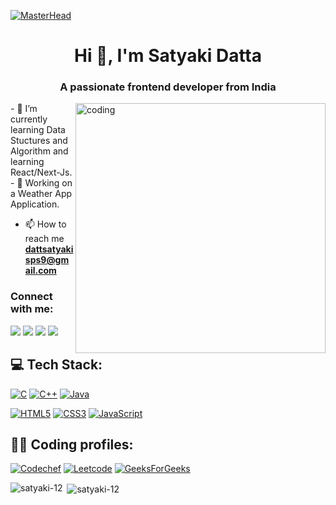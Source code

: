 [![MasterHead](https://wallpaper-house.com/data/out/12/wallpaper2you_556056.jpg)](https://satyaki-12.io)
<h1 align="center">Hi 👋, I'm Satyaki Datta</h1>
<h3 align="center">A passionate frontend developer from India</h3>
<img align="right" alt="coding" width="400" src="https://cdn.dribbble.com/users/1107512/screenshots/3997677/_g.gif">
- 🌱 I’m currently learning Data Stuctures and Algorithm and learning React/Next-Js.
- 🌱 Working on a Weather App Application.

- 📫 How to reach me **dattsatyakisps9@gmail.com**

<h3 align="left">Connect with me:</h3>
<p align="left">
     <a href="https://twitter.com/satyakidat84679" target="_blank"><img src="https://img.shields.io/badge/Twitter-1D9BF0.svg?style=for-the-badge&logo=Twitter&logoColor=white" target="_blank"></a>
   <a href="https://www.linkedin.com/in/satyaki-5a2548228/" target="_blank"><img src="https://img.shields.io/badge/LinkedIn-0077B5?style=for-the-badge&logo=linkedin&logoColor=white" target="_blank"></a>
    <a href="https://instagram.com/_satyaki._" target="_blank"><img src="https://img.shields.io/badge/Instagram-E4405F.svg?style=for-the-badge&logo=Instagram&logoColor=white" target="_blank"></a>
      <a href="https://fb.com/satyakidatta22" target="_blank"><img src="https://img.shields.io/badge/Facebook-1877F2.svg?style=for-the-badge&logo=Facebook&logoColor=white" target="_blank"></a>
      
    
    


## 💻 Tech Stack:
[![C](https://img.shields.io/badge/c-%2300599C.svg?style=for-the-badge&logo=c&logoColor=white)]() [![C++](https://img.shields.io/badge/c++-%2300599C.svg?style=for-the-badge&logo=c%2B%2B&logoColor=white)]() [![Java](https://img.shields.io/badge/Java-ED8B00?style=for-the-badge&logo=openjdk&logoColor=white)]()

[![HTML5](https://img.shields.io/badge/html5-%23E34F26.svg?style=for-the-badge&logo=html5&logoColor=white)]() [![CSS3](https://img.shields.io/badge/css3-%231572B6.svg?style=for-the-badge&logo=css3&logoColor=white)]() [![JavaScript](https://img.shields.io/badge/javascript-%23323330.svg?style=for-the-badge&logo=javascript&logoColor=%23F7DF1E)]() 

<h2 align="left">👨‍💻 Coding profiles:</h2>
<p align="left">
     
[![Codechef](https://img.shields.io/badge/CodeChef-5B4638.svg?style=for-the-badge&logo=CodeChef&logoColor=white)](https://www.codechef.com/users/satyaki_43) [![Leetcode](https://img.shields.io/badge/LeetCode-FFA116.svg?style=for-the-badge&logo=LeetCode&logoColor=white)](https://leetcode.com/_satyaki_/) [![GeeksForGeeks](https://img.shields.io/badge/GeeksforGeeks-2F8D46.svg?style=for-the-badge&logo=GeeksforGeeks&logoColor=white)](https://auth.geeksforgeeks.org/user/dattasam1kb)

<!---<h3 align="left">Languages and Tools:</h3>
<p align="left"> <a href="https://www.cprogramming.com/" target="_blank" rel="noreferrer"> <img src="https://raw.githubusercontent.com/devicons/devicon/master/icons/c/c-original.svg" alt="c" width="40" height="40"/> </a> <a href="https://www.w3schools.com/cpp/" target="_blank" rel="noreferrer"> <img src="https://raw.githubusercontent.com/devicons/devicon/master/icons/cplusplus/cplusplus-original.svg" alt="cplusplus" width="40" height="40"/> </a> <a href="https://www.w3schools.com/css/" target="_blank" rel="noreferrer"> <img src="https://raw.githubusercontent.com/devicons/devicon/master/icons/css3/css3-original-wordmark.svg" alt="css3" width="40" height="40"/> </a> <a href="https://www.w3.org/html/" target="_blank" rel="noreferrer"> <img src="https://raw.githubusercontent.com/devicons/devicon/master/icons/html5/html5-original-wordmark.svg" alt="html5" width="40" height="40"/> </a> <a href="https://www.java.com" target="_blank" rel="noreferrer"> <img src="https://raw.githubusercontent.com/devicons/devicon/master/icons/java/java-original.svg" alt="java" width="40" height="40"/> </a>  </p> -->

<p><img align="left" src="https://github-readme-stats.vercel.app/api/top-langs?username=satyaki-12&show_icons=true&locale=en&layout=compact" alt="satyaki-12" /></p>

<p>&nbsp;<img align="center" src="https://github-readme-stats.vercel.app/api?username=satyaki-12&show_icons=true&locale=en" alt="satyaki-12" /></p>
